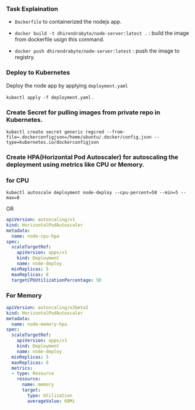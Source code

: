### Task Explaination

* `Dockerfile` to containerized the nodejs app.

* ` docker build -t dhirendrabyte/node-server:latest . ` : build the image from dockerfile usign this command.

* ` docker push dhirendrabyte/node-server:latest ` : push the image to registry.

### Deploy to Kubernetes

Deploy the node app by applying `deployment.yaml`

 `kubectl apply -f deployment.yaml` .

### Create  Secret for pulling images from private repo in Kubernetes.

` kubectl create secret generic regcred --from-file=.dockerconfigjson=/home/ubuntu/.docker/config.json --type=kubernetes.io/dockerconfigjson `


### Create HPA(Horizontal Pod Autoscaler) for autoscaling the deployment using metrics like CPU or Memory.

### for CPU
` kubectl autoscale deployment node-deploy --cpu-percent=50 --min=5 --max=8 `

OR

```yaml
apiVersion: autoscaling/v1
kind: HorizontalPodAutoscaler
metadata:
  name: node-cpu-hpa
spec:
  scaleTargetRef:
    apiVersion: apps/v1
    kind: Deployment
    name: node-deploy
  minReplicas: 5
  maxReplicas: 8
  targetCPUUtilizationPercentage: 50
```




### For Memory

```yaml
apiVersion: autoscaling/v2beta2 
kind: HorizontalPodAutoscaler
metadata:
  name: node-memory-hpa 
spec:
  scaleTargetRef:
    apiVersion: apps/v1 
    kind: Deployment 
    name: node-deploy
  minReplicas: 5
  maxReplicas: 8 
  metrics: 
  - type: Resource
    resource:
      name: memory 
      target:
        type: Utilization 
        averageValue: 60Mi
```        